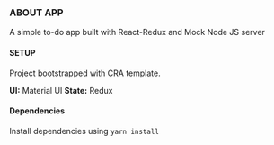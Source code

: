 ### ABOUT APP

A simple to-do app built with React-Redux and Mock Node JS server

#### SETUP
Project bootstrapped with CRA template.

**UI:** Material UI
**State:** Redux

#### Dependencies

Install dependencies using  `yarn install`
